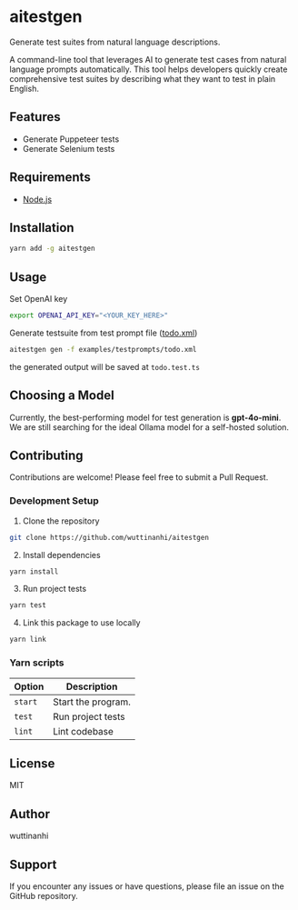 # aitestgen

Generate test suites from natural language descriptions.

A command-line tool that leverages AI to generate test cases from natural language prompts automatically. 
This tool helps developers quickly create comprehensive test suites by describing what they want to test in plain English.

## Features
- Generate Puppeteer tests
- Generate Selenium tests

## Requirements

- [Node.js](https://nodejs.org/en)

## Installation

```bash
yarn add -g aitestgen
```

## Usage

Set OpenAI key

```bash
export OPENAI_API_KEY="<YOUR_KEY_HERE>"
```

Generate testsuite from test prompt file ([todo.xml](examples/testprompts/todo.xml))

```bash
aitestgen gen -f examples/testprompts/todo.xml
```

the generated output will be saved at `todo.test.ts`

## Choosing a Model

Currently, the best-performing model for test generation is **gpt-4o-mini**.  
We are still searching for the ideal Ollama model for a self-hosted solution.

## Contributing

Contributions are welcome! Please feel free to submit a Pull Request.

### Development Setup

1. Clone the repository
```bash
git clone https://github.com/wuttinanhi/aitestgen
```

2. Install dependencies
```bash
yarn install
```

3. Run project tests
```bash
yarn test
```

4. Link this package to use locally
```bash
yarn link
```


### Yarn scripts

| Option | Description |
|--------|-------------|
| `start` | Start the program. |
| `test` | Run project tests |
| `lint` | Lint codebase |


## License

MIT

## Author

wuttinanhi

## Support

If you encounter any issues or have questions, please file an issue on the GitHub repository.
